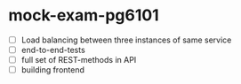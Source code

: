 # mock-exam-pg6101

- [ ] Load balancing between three instances of same service
- [ ] end-to-end-tests
- [ ] full set of REST-methods in API 
- [ ] building frontend 